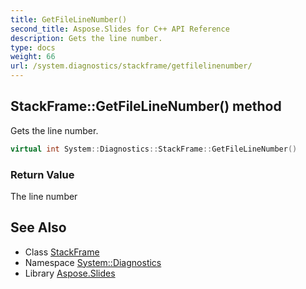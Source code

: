 ```yaml
---
title: GetFileLineNumber()
second_title: Aspose.Slides for C++ API Reference
description: Gets the line number.
type: docs
weight: 66
url: /system.diagnostics/stackframe/getfilelinenumber/
---
```

## StackFrame::GetFileLineNumber() method


Gets the line number.

```cpp
virtual int System::Diagnostics::StackFrame::GetFileLineNumber()
```


### Return Value

The line number

## See Also

* Class [StackFrame](../)
* Namespace [System::Diagnostics](../../)
* Library [Aspose.Slides](../../../)